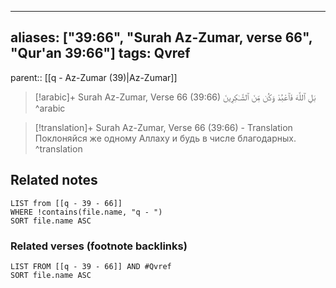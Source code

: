 
---
aliases: ["39:66", "Surah Az-Zumar, verse 66", "Qur'an 39:66"]
tags: Qvref
---

parent:: [[q - Az-Zumar (39)|Az-Zumar]]

> [!arabic]+ Surah Az-Zumar, Verse 66 (39:66)
> <span class="quran-arabic">بَلِ ٱللَّهَ فَٱعْبُدْ وَكُن مِّنَ ٱلشَّـٰكِرِينَ</span>
^arabic

> [!translation]+ Surah Az-Zumar, Verse 66 (39:66) - Translation
> Поклоняйся же одному Аллаху и будь в числе благодарных.
^translation



## Related notes
```dataview
LIST from [[q - 39 - 66]]
WHERE !contains(file.name, "q - ")
SORT file.name ASC
```

### Related verses (footnote backlinks)
```dataview
LIST FROM [[q - 39 - 66]] AND #Qvref
SORT file.name ASC
```

